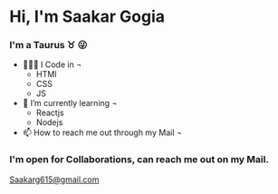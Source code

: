 # Hi, I'm Saakar Gogia

### I'm a Taurus ♉ 😜

- 👩🏼‍💻 I Code in ¬
  - HTMl
  - CSS
  - JS
- 🌱 I’m currently learning ¬ 
  - Reactjs
  - Nodejs
- 📫 How to reach me out through my Mail ¬

### I'm open for Collaborations, can reach me out on my Mail.

[Saakarg615@gmail.com](Mail)

<!---
saakarg/saakarg is a ✨ special ✨ repository because its `README.md` (this file) appears on your GitHub profile.
You can click the Preview link to take a look at your changes.
--->
